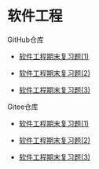 # 软件工程



GitHub仓库

+ [软件工程期末复习题(1)](https://github.com/Jaya0455/njxzc-final-exam-review-material/blob/master/pdf-archive/junior/first-term/se/se-review-01.pdf)

+ [软件工程期末复习题(2)](https://github.com/Jaya0455/njxzc-final-exam-review-material/blob/master/pdf-archive/junior/first-term/se/se-review-02.pdf)

+ [软件工程期末复习题(3)](https://github.com/Jaya0455/njxzc-final-exam-review-material/blob/master/pdf-archive/junior/first-term/se/se-review-03.pdf)

Gitee仓库

+ [软件工程期末复习题(1)](https://gitee.com/gujiakai/njxzc-final-exam-review-material/blob/master/pdf-archive/junior/first-term/se/se-review-01.pdf)

+ [软件工程期末复习题(2)](https://gitee.com/gujiakai/njxzc-final-exam-review-material/blob/master/pdf-archive/junior/first-term/se/se-review-02.pdf)

+ [软件工程期末复习题(3)](https://gitee.com/gujiakai/njxzc-final-exam-review-material/blob/master/pdf-archive/junior/first-term/se/se-review-03.pdf)